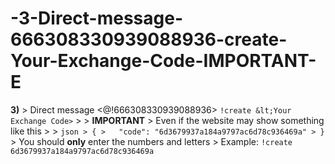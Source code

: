 # -3-Direct-message-666308330939088936-create-Your-Exchange-Code-IMPORTANT-E
**3)** > Direct message &lt;@!666308330939088936> `!create &lt;Your Exchange Code>` >  > **IMPORTANT** > Even if the website may show something like this  >  > ```json > { >   "code": "6d3679937a184a9797ac6d78c936469a" > }``` > You should **only** enter the numbers and letters > Example: `!create 6d3679937a184a9797ac6d78c936469a`
